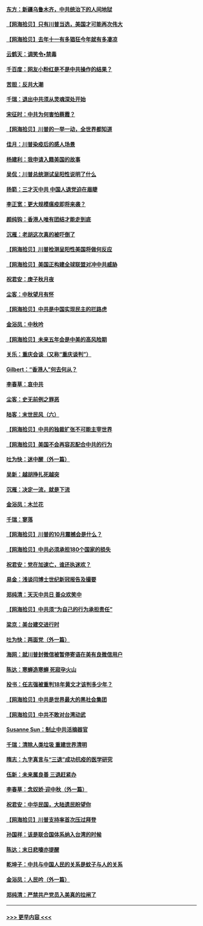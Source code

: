 #### [东方：新疆乌鲁木齐，中共统治下的人间地狱](../pages/nsc993/n12466075.md?t=10110202) 
#### [【网海拾贝】只有川普当选，美国才可能再次伟大](../pages/nsc993/n12466013.md?t=10110202) 
#### [【网海拾贝】去年十一有多猖狂今年就有多凄凉](../pages/nsc993/n12463649.md?t=10110202) 
#### [云鹤天：调笑令▪禁毒](../pages/nsc993/n12462975.md?t=10110202) 
#### [千百度：网友小粉红是不是中共操作的结果？](../pages/nsc993/n12461025.md?t=10110202) 
#### [苦胆：反共大潮](../pages/nsc993/n12459469.md?t=10110202) 
#### [千瑞：退出中共须从灵魂深处开始](../pages/nsc993/n12459437.md?t=10110202) 
#### [宋征时：中共为何害怕蔡霞？](../pages/nsc993/n12459097.md?t=10110202) 
#### [【网海拾贝】川普的一举一动，全世界都知道](../pages/nsc993/n12458825.md?t=10110202) 
#### [佳月：川普染疫后的感人场景](../pages/nsc993/n12456994.md?t=10110202) 
#### [杨建利：我申请入籍美国的故事](../pages/nsc993/n12455635.md?t=10110202) 
#### [吴侃：川普总统测试呈阳性说明了什么](../pages/nsc993/n12451869.md?t=10110202) 
#### [扬箭：三才灭中共 中国人退党迫在眉睫](../pages/nsc993/n12451842.md?t=10110202) 
#### [李正宽：更大规模瘟疫即将来袭？](../pages/nsc993/n12451455.md?t=10110202) 
#### [颜纯钩：香港人唯有团结才能走到底](../pages/nsc993/n12450870.md?t=10110202) 
#### [沉雁：老胡这次真的被吓倒了](../pages/nsc993/n12449796.md?t=10110202) 
#### [【网海拾贝】川普检测呈阳性美国将做何反应](../pages/nsc993/n12449042.md?t=10110202) 
#### [【网海拾贝】美国正构建全球联盟对冲中共威胁](../pages/nsc993/n12446580.md?t=10110202) 
#### [祝君安：庚子秋月夜](../pages/nsc993/n12445870.md?t=10110202) 
#### [尘客：中秋望月有怀](../pages/nsc993/n12444632.md?t=10110202) 
#### [【网海拾贝】中共是中国实现民主的拦路虎](../pages/nsc993/n12443573.md?t=10110202) 
#### [金浴凤：中秋吟](../pages/nsc993/n12441773.md?t=10110202) 
#### [【网海拾贝】未来五年会是中美的高风险期](../pages/nsc993/n12440760.md?t=10110202) 
#### [关乐：重庆会谈（又称“重庆谈判”）](../pages/nsc993/n12437525.md?t=10110202) 
#### [Gilbert：“香港人”何去何从？](../pages/nsc993/n12435894.md?t=10110202) 
#### [李春草：哀中共](../pages/nsc993/n12435874.md?t=10110202) 
#### [尘客：史无前例之罪恶](../pages/nsc993/n12435762.md?t=10110202) 
#### [陆客：末世民风（六）](../pages/nsc993/n12435354.md?t=10110202) 
#### [【网海拾贝】中共的独裁扩张不可能主宰世界](../pages/nsc993/n12435151.md?t=10110202) 
#### [【网海拾贝】美国不会再容忍配合中共的行为](../pages/nsc993/n12433808.md?t=10110202) 
#### [吐为快：迷中醒（外一篇）](../pages/nsc993/n12433585.md?t=10110202) 
#### [吴新：越胡挣扎死越突](../pages/nsc993/n12433562.md?t=10110202) 
#### [沉雁：决定一流，就是下流](../pages/nsc993/n12432128.md?t=10110202) 
#### [金浴凤：木兰花](../pages/nsc993/n12432124.md?t=10110202) 
#### [千瑞：寥落](../pages/nsc993/n12432071.md?t=10110202) 
#### [【网海拾贝】川普的10月震撼会是什么？](../pages/nsc993/n12431624.md?t=10110202) 
#### [【网海拾贝】中共必须承担180个国家的损失](../pages/nsc993/n12428893.md?t=10110202) 
#### [祝君安：党在加速亡，谁还执迷欢？](../pages/nsc993/n12428652.md?t=10110202) 
#### [易金：浅谈闫博士世纪新冠报告及撮要](../pages/nsc993/n12426822.md?t=10110202) 
#### [郑纯清：天灭中共日 善众欢笑中](../pages/nsc993/n12426784.md?t=10110202) 
#### [【网海拾贝】中共须“为自己的行为承担责任”](../pages/nsc993/n12426067.md?t=10110202) 
#### [梁京：美台建交进行时](../pages/nsc993/n12424066.md?t=10110202) 
#### [吐为快：两面党（外一篇）](../pages/nsc993/n12424043.md?t=10110202) 
#### [海网：就川普封微信被暂停寄语在美有良微信用户](../pages/nsc993/n12424021.md?t=10110202) 
#### [陈达：寒蝉造寒蝉 死寂孕火山](../pages/nsc993/n12423958.md?t=10110202) 
#### [投书：任志强被重判18年黄文才该判多少年？](../pages/nsc993/n12423672.md?t=10110202) 
#### [【网海拾贝】中共是世界最大的黑社会集团](../pages/nsc993/n12423543.md?t=10110202) 
#### [【网海拾贝】中共不敢对台湾动武](../pages/nsc993/n12421418.md?t=10110202) 
#### [Susanne Sun：制止中共活摘器官](../pages/nsc993/n12419654.md?t=10110202) 
#### [千瑞：清除人类垃圾 重建世界清明](../pages/nsc993/n12419414.md?t=10110202) 
#### [隋志：九字真言与“三退”成功抗疫的医学研究](../pages/nsc993/n12419248.md?t=10110202) 
#### [伍新：未来属良善 三退赶紧办](../pages/nsc993/n12418496.md?t=10110202) 
#### [李春草：念奴娇·迎中秋（外一篇）](../pages/nsc993/n12418465.md?t=10110202) 
#### [祝君安：中华民国，大陆遗民盼望你](../pages/nsc993/n12418089.md?t=10110202) 
#### [【网海拾贝】川普支持率首次压过拜登](../pages/nsc993/n12418050.md?t=10110202) 
#### [孙国祥：该是联合国体系纳入台湾的时候](../pages/nsc993/n12417369.md?t=10110202) 
#### [陈达：末日悲嚎亦提醒](../pages/nsc993/n12416736.md?t=10110202) 
#### [乾坤子：中共与中国人民的关系是蚊子与人的关系](../pages/nsc993/n12416632.md?t=10110202) 
#### [金浴凤：人民吟（外一篇）](../pages/nsc993/n12416567.md?t=10110202) 
#### [郑纯清：严禁共产党员入美真的拉闸了](../pages/nsc993/n12416550.md?t=10110202) 

----
#### [ >>> 更早内容 <<< ](../indexes/nsc993-earlier.md)
